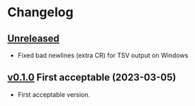 # Changelog


## [Unreleased]

- Fixed bad newlines (extra CR) for TSV output on Windows


## [v0.1.0] First acceptable (2023-03-05)

- First acceptable version.


[Unreleased]: https://github.com/yawnoc/big-two-scorer/compare/v0.1.0...HEAD
[v0.1.0]: https://github.com/yawnoc/big-two-scorer/releases/tag/v0.1.0
